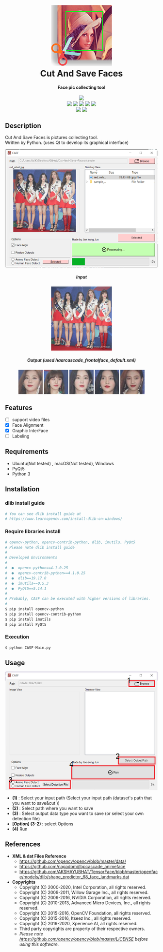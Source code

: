 <h1 align="center">
  <img src="icons/lena.png"><br/>Cut And Save Faces
</h1>

<h4 align="center">
Face pic collecting tool
</h4>

<div align="center">
  <a href="https://github.com/Jaesung-Jun/Cut-And-Save-Faces/releases"><img src="https://img.shields.io/badge/released-1.2--CUI-blue"></a>
  <br>
  <a href="https://pypi.org/project/PyQt5/"><img src="https://img.shields.io/badge/PyQt5-5.13.0-green"></a>
  <a href="https://pypi.org/project/opencv-python/"><img src="https://img.shields.io/badge/opencv--python-4.1.0.25-green"></a>
  <a href="https://pypi.org/project/opencv-contrib-python/"><img src="https://img.shields.io/badge/opencv--contrib--python-4.1.0.25-green"></a>
  <a href="https://pypi.org/project/dlib/"><img src="https://img.shields.io/badge/dlib-19.17.0-green"></a>
  <a href="https://pypi.org/project/imutils/"><img src="https://img.shields.io/badge/imutils-0.5.2-green"></a>
  <br>
  <a><img src="https://img.shields.io/badge/GUI-Developing-yellowgreen"></a>
  <a href="https://raw.githubusercontent.com/Jaesung-Jun/Cut-And-Save-Faces/master/LICENSE"><img src="https://img.shields.io/badge/licence-MIT-lightgrey"></a>
</div>

## Description
Cut And Save Faces is pictures collecting tool.<br>
Written by Python. (uses Qt to develop its graphical interface)
<div align="center">
<img src="https://raw.githubusercontent.com/Jaesung-Jun/Cut-And-Save-Faces/master/imgs/gui.png" width=500/>
<h5> Input </h5>
<img src="https://raw.githubusercontent.com/Jaesung-Jun/Cut-And-Save-Faces/master/sample/red_velvet.jpg" width=200 />
<br>
<h5> Output (used haarcascade_frontalface_default.xml)</h5>
<img src="https://raw.githubusercontent.com/Jaesung-Jun/Cut-And-Save-Faces/master/sample/sample_outputs/red_velvet.jpg_0_cropped.jpg" width=80/>
<img src="https://raw.githubusercontent.com/Jaesung-Jun/Cut-And-Save-Faces/master/sample/sample_outputs/red_velvet.jpg_1_cropped.jpg" width=80/>
<img src="https://raw.githubusercontent.com/Jaesung-Jun/Cut-And-Save-Faces/master/sample/sample_outputs/red_velvet.jpg_2_cropped.jpg" width=80/>
<img src="https://raw.githubusercontent.com/Jaesung-Jun/Cut-And-Save-Faces/master/sample/sample_outputs/red_velvet.jpg_3_cropped.jpg" width=80/>
<img src="https://raw.githubusercontent.com/Jaesung-Jun/Cut-And-Save-Faces/master/sample/sample_outputs/red_velvet.jpg_4_cropped.jpg" width=80/>
</div>

## Features
* [ ] support video files
* [x] Face Alignment
* [x] Graphic InterFace
* [ ] Labeling
  
## Requirements

* Ubuntu(Not tested) , macOS(Not tested), Windows
* PyQt5
* Python 3 

## Installation

### dlib install guide

```bash
# You can see dlib install guide at
# https://www.learnopencv.com/install-dlib-on-windows/
```
### Require libraries install
```bash
# opencv-python, opencv-contrib-python, dlib, imutils, PyQt5
# Please note dlib install guide
#
# Developed Environments
#
#  ●  opencv-python==4.1.0.25
#  ●  opencv-contrib-python==4.1.0.25
#  ●  dlib==19.17.0
#  ●  imutils==0.5.3
#  ●  PyQt5==5.14.1
#
# Probably, CASF can be executed with higher versions of libraries.
#
$ pip install opencv-python
$ pip install opencv-contrib-python
$ pip install imutils
$ pip install PyQt5
```

### Execution
```bash
$ python CASF-Main.py
```

## Usage

<div align="center">

<img src="https://raw.githubusercontent.com/Jaesung-Jun/Cut-And-Save-Faces/master/imgs/guide.PNG" width=500/>

</div>

* **(1)** : Select your input path (Select your input path (dataset's path that you want to save&cut ))
* **(2)** : Select path where you want to save
* **(3)** : Select output data type you want to save (or select your own detection file)
* **[Option] (3-2)** : select Options
* **(4)** Run
## References
+ **XML & dat Files Reference**
  * https://github.com/opencv/opencv/blob/master/data/
  * https://github.com/nagadomi/lbpcascade_animeface
  * https://github.com/AKSHAYUBHAT/TensorFace/blob/master/openface/models/dlib/shape_predictor_68_face_landmarks.dat
+ **Copyrights**
  * Copyright (C) 2000-2020, Intel Corporation, all rights reserved.
  * Copyright (C) 2009-2011, Willow Garage Inc., all rights reserved.
  * Copyright (C) 2009-2016, NVIDIA Corporation, all rights reserved.
  * Copyright (C) 2010-2013, Advanced Micro Devices, Inc., all rights reserved.
  * Copyright (C) 2015-2016, OpenCV Foundation, all rights reserved.
  * Copyright (C) 2015-2016, Itseez Inc., all rights reserved.
  * Copyright (C) 2019-2020, Xperience AI, all rights reserved.
  * Third party copyrights are property of their respective owners.
  * *Please note https://github.com/opencv/opencv/blob/master/LICENSE before using this software.*



